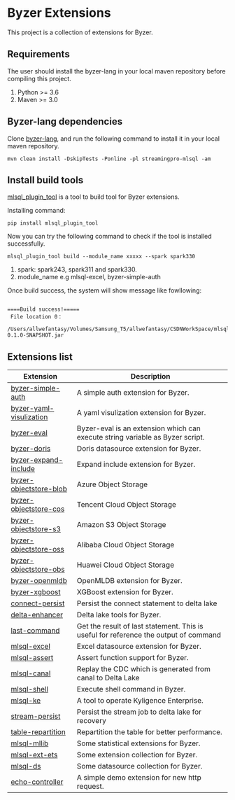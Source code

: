 # Byzer Extensions

This project is a collection of extensions for Byzer.

## Requirements

The user should install the byzer-lang in your local maven repository before compiling this project.

1. Python >= 3.6
2. Maven >= 3.0

## Byzer-lang dependencies

Clone [byzer-lang](https://github.com/byzer-org/byzer-lang),
and run the following command to install it in your local maven repository.

```
mvn clean install -DskipTests -Ponline -pl streamingpro-mlsql -am  
```

## Install build tools

[mlsql_plugin_tool](https://github.com/allwefantasy/mlsql_plugin_tool) is a tool to build tool for Byzer extensions.

Installing command:

```
pip install mlsql_plugin_tool
```

Now you can try the following command to check if the tool is installed successfully.

```
mlsql_plugin_tool build --module_name xxxxx --spark spark330
```

1. spark:  spark243, spark311 and spark330.
2. module_name e.g mlsql-excel, byzer-simple-auth

Once build success, the system will show message like fowllowing:

```

====Build success!=====
 File location 0：
 /Users/allwefantasy/Volumes/Samsung_T5/allwefantasy/CSDNWorkSpace/mlsqlplugins/xxx/target/xxx-0.1.0-SNAPSHOT.jar

```

## Extensions list

| Extension                                          | Description                                                                          |
|----------------------------------------------------|--------------------------------------------------------------------------------------|
| [byzer-simple-auth](byzer-simple-auth)             | A simple auth extension for Byzer.                                                   |
| [byzer-yaml-visulization](byzer-yaml-visulization) | A yaml visulization extension for Byzer.                                             |
| [byzer-eval](byzer-eval)                           | Byzer-eval is an extension which can execute string variable as Byzer script.        |
| [byzer-doris](byzer-doris)                         | Doris datasource extension for Byzer.                                                |
| [byzer-expand-include](byzer-expand-include)       | Expand include extension for Byzer.                                                  |
| [byzer-objectstore-blob](byzer-objectstore-blob)   | Azure Object Storage                                                                 |
| [byzer-objectstore-cos](byzer-objectstore-cos)     | Tencent Cloud Object Storage                                                         |
| [byzer-objectstore-s3](byzer-objectstore-s3)       | Amazon S3 Object Storage                                                             |
| [byzer-objectstore-oss](byzer-objectstore-oss)     | Alibaba Cloud Object Storage                                                         |
| [byzer-objectstore-obs](byzer-objectstore-obs)     | Huawei Cloud Object Storage                                                          |
| [byzer-openmldb](byzer-openmldb)                   | OpenMLDB extension for Byzer.                                                        |
| [byzer-xgboost](byzer-xgboost)                     | XGBoost extension for Byzer.                                                         |
| [connect-persist](connect-persist)                 | Persist the connect statement to delta lake                                          |
| [delta-enhancer](delta-enhancer)                   | Delta lake tools  for Byzer.                                                         |
| [last-command](last-command)                       | Get the result of last statement. This is useful for reference the output of command |
| [mlsql-excel](mlsql-excel)                         | Excel datasource extension for Byzer.                                                |
| [mlsql-assert](mlsql-assert)                       | Assert function support for Byzer.                                                   |
| [mlsql-canal](mlsql-canal)                         | Replay the CDC which is generated from canal to Delta Lake                           |
| [mlsql-shell](mlsql-shell)                         | Execute shell command in Byzer.                                                      |
| [mlsql-ke](mlsql-ke)                               | A tool to operate Kyligence Enterprise.                                              |
| [stream-persist](stream-persist)                   | Persist the stream job to delta lake for recovery                                    |
| [table-repartition](table-repartition)             | Repartition the table for better performance.                                        |
| [mlsql-mllib](mlsql-mllib)                         | Some statistical extensions for Byzer.                                               |
| [mlsql-ext-ets](mlsql-ext-ets)                     | Some extension collection for Byzer.                                                 |
| [mlsql-ds](mlsql-ds)                               | Some datasource  collection for Byzer.                                               |
| [echo-controller](echo-controller)                 | A simple demo extension for new http request.                                        |


